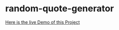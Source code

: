 # random-quote-generator

[Here is the live Demo of this Project](https://aam-himel.github.io/random-quote-generator)
